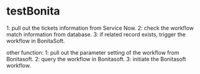 # testBonita
1: pull out the tickets information from Service Now.
2: check the workflow match information from database.
3: if related record exists, trigger the workflow in BonitaSoft.

other function:
1: pull out the parameter setting of the workflow from Bonitasoft.
2: query the workflow in Bonitasoft.
3: initiate the Bonitasoft workflow.
